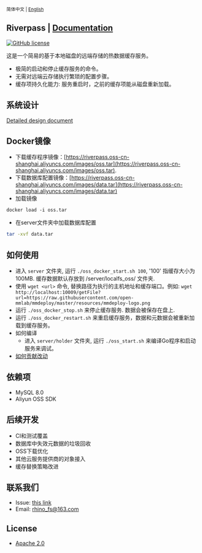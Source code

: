 <small> 简体中文 | [English](README.md) </small>

## Riverpass | [Documentation](docs/)
[![GitHub license](https://img.shields.io/badge/license-apache--2--Clause-brightgreen.svg)](./LICENSE)


这是一个简易的基于本地磁盘的远端存储的热数据缓存服务。

* 极简的启动和停止缓存服务的命令。
* 无需对远端云存储执行繁琐的配置步骤。
* 缓存项持久化能力: 服务重启时，之前的缓存项能从磁盘重新加载。

## 系统设计
[Detailed design document](docs/original-design-doc.md)

## Docker镜像
* 下载缓存程序镜像：[https://riverpass.oss-cn-shanghai.aliyuncs.com/images/oss.tar](https://riverpass.oss-cn-shanghai.aliyuncs.com/images/oss.tar).
* 下载数据库配置镜像：[https://riverpass.oss-cn-shanghai.aliyuncs.com/images/data.tar](https://riverpass.oss-cn-shanghai.aliyuncs.com/images/data.tar)
* 加载镜像
```bash
docker load -i oss.tar
```
* 在server文件夹中加载数据库配置
```bash
tar -xvf data.tar
```

## 如何使用
  * 进入 `server` 文件夹, 运行 `./oss_docker_start.sh 100`, '100' 指缓存大小为100MB. 缓存数据默认存放到 /server/localfs_oss/ 文件夹.
  * 使用 `wget <url>` 命令, 替换路径为执行的主机地址和缓存端口。例如: `wget http://localhost:10009/getFile?url=https://raw.githubusercontent.com/open-mmlab/mmdeploy/master/resources/mmdeploy-logo.png`
  * 运行 `./oss_docker_stop.sh` 来停止缓存服务. 数据会被保存在盘上.
  * 运行 `./oss_docker_restart.sh` 来重启缓存服务，数据和元数据会被重新加载到缓存服务。
* 如何编译
  * 进入 `server/holder` 文件夹, 运行 `./oss_start.sh` 来编译Go程序和启动服务来调试。
* [如何贡献改动](docs/how-to-contribute.zh.md)

## 依赖项
* MySQL 8.0
* Aliyun OSS SDK

## 后续开发
- CI和测试覆盖
- 数据库中失效元数据的垃圾回收
- OSS下载优化
- 其他云服务提供商的对象接入
- 缓存替换策略改进

## 联系我们
  * Issue: [this link](https://github.com/rhinouser0/riverpass/issues)
  * Email: rhino_fs@163.com

## License
- [Apache 2.0](LICENSE)

